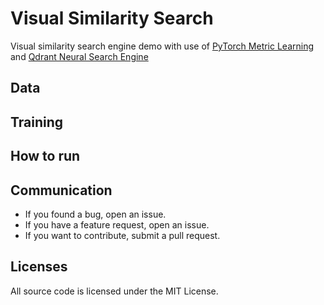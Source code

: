 # Visual Similarity Search


Visual similarity search engine demo with use of [PyTorch Metric Learning](https://kevinmusgrave.github.io/pytorch-metric-learning/) and [Qdrant Neural Search Engine](https://qdrant.tech/)





## Data


## Training



## How to run






## Communication

* If you found a bug, open an issue.
* If you have a feature request, open an issue.
* If you want to contribute, submit a pull request.


## Licenses
All source code is licensed under the MIT License.
